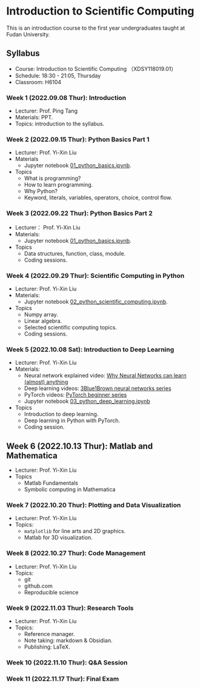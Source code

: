 # Introduction to Scientific Computing

This is an introduction course to the first year undergraduates taught at Fudan University.

## Syllabus
- Course: Introduction to Scientific Computing （XDSY118019.01）
- Schedule: 18:30 - 21:05, Thursday
- Classroom: H6104

### Week 1 (2022.09.08 Thur): Introduction
- Lecturer: Prof. Ping Tang
- Materials: PPT.
- Topics: introduction to the syllabus.

### Week 2 (2022.09.15 Thur): Python Basics Part 1
- Lecturer: Prof. Yi-Xin Liu
- Materials
  - Jupyter notebook [01_python_basics.ipynb](./XDSY118019/01_python_basics.ipynb).
- Topics
  - What is programming?
  - How to learn programming.
  - Why Python?
  - Keyword, literals, variables, operators, choice, control flow.

### Week 3 (2022.09.22 Thur): Python Basics Part 2
- Lecturer： Prof. Yi-Xin Liu
- Materials:
  - Jupyter notebook [01_python_basics.ipynb](./XDSY118019/01_python_basics.ipynb).
- Topics
  - Data structures, function, class, module.
  - Coding sessions.

### Week 4 (2022.09.29 Thur): Scientific Computing in Python
- Lecturer: Prof. Yi-Xin Liu
- Materials:
  - Jupyter notebook [02_python_scientific_computing.ipynb](./XDSY118019/02_python_scientific_computing.ipynb).
- Topics
  - Numpy array.
  - Linear algebra.
  - Selected scientific computing topics.
  - Coding sessions.

### Week 5 (2022.10.08 Sat): Introduction to Deep Learning
- Lecturer: Prof. Yi-Xin Liu
- Materials:
  - Neural network explained video: [Why Neural Networks can learn (almost) anything](https://youtu.be/0QczhVg5HaI)
  - Deep learning videos: [3Blue1Brown neural networks series](https://youtube.com/playlist?list=PLZHQObOWTQDNU6R1_67000Dx_ZCJB-3pi)
  - PyTorch videos: [PyTorch beginner series](https://youtube.com/playlist?list=PL_lsbAsL_o2CTlGHgMxNrKhzP97BaG9ZN)
  - Jupyter notebook [03_python_deep_learning.ipynb](./XDSY118019/03_python_deep_learning.ipynb)
- Topics
  - Introduction to deep learning.
  - Deep learning in Python with PyTorch.
  - Coding session.

## Week 6 (2022.10.13 Thur): Matlab and Mathematica
- Lecturer: Prof. Yi-Xin Liu
- Topics
  - Matlab Fundamentals
  - Symbolic computing in Mathematica

### Week 7 (2022.10.20 Thur): Plotting and Data Visualization
- Lecturer: Prof. Yi-Xin Liu
- Topics:
  - `matplotlib` for line arts and 2D graphics.
  - Matlab for 3D visualization.

### Week 8 (2022.10.27 Thur): Code Management
- Lecturer: Prof. Yi-Xin Liu
- Topics:
  - git
  - github.com
  - Reproducible science

### Week 9 (2022.11.03 Thur): Research Tools
- Lecturer: Prof. Yi-Xin Liu
- Topics:
  - Reference manager.
  - Note taking: markdown & Obsidian.
  - Publishing: LaTeX.

### Week 10 (2022.11.10 Thur): Q&A Session

### Week 11 (2022.11.17 Thur): Final Exam